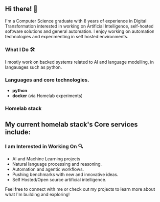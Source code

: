 ## Hi there! 👋

I'm a Computer Science graduate with 8 years of experience in Digital Transformation interested in working on Artificial Intelligence, self-hosted software solutions and general automation. I enjoy working on automation technologies and experimenting in self hosted environments.

### What I Do 🛠️

I mostly work on backed systems related to AI and language modelling, in langauages such as python. 


### Languages and core technologies.

- **python**
- **docker** (via Homelab experiments)

### Homelab stack

My current homelab stack's Core services include:
-


### I am Interested in Working On 🔍

- AI and Machine Learning projects
- Natural language processing and reasoning.
- Automation and agentic workflows.
- Pushing benchmarks with new and innovative ideas.
- Self Hosted/Open source artificial intelligence.

Feel free to connect with me or check out my projects to learn more about what I'm building and exploring!


